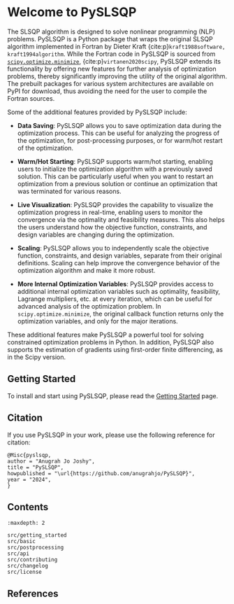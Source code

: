 # Welcome to PySLSQP

The SLSQP algorithm is designed to solve nonlinear programming (NLP) problems.
PySLSQP is a Python package that wraps the original SLSQP algorithm 
implemented in Fortran by Dieter Kraft {cite:p}`kraft1988software, kraft1994algorithm`.
While the Fortran code in PySLSQP is sourced from 
[`scipy.optimize.minimize`](https://docs.scipy.org/doc/scipy/reference/optimize.minimize-slsqp.html), 
{cite:p}`virtanen2020scipy`, 
PySLSQP extends its functionality 
by offering new features for further analysis of optimization problems, 
thereby significantly improving the utility of the original algorithm.
The prebuilt packages for various system architectures are available on PyPI for download, 
thus avoiding the need for the user to compile the Fortran sources.


Some of the additional features provided by PySLSQP include:

- **Data Saving**: PySLSQP allows you to save optimization data during the optimization process. 
  This can be useful for analyzing the progress of the optimization, for post-processing purposes, 
  or for warm/hot restart of the optimization.

- **Warm/Hot Starting**: PySLSQP supports warm/hot starting, enabling users to initialize the optimization 
  algorithm with a previously saved solution. This can be particularly useful when you want to restart an 
  optimization from a previous solution or continue an optimization that was terminated
  for various reasons.

- **Live Visualization**: PySLSQP provides the capability to visualize the optimization progress in real-time,
  enabling users to monitor the convergence via the optimality and feasibility measures.
  This also helps the users understand how the objective function, constraints, and design variables 
  are changing during the optimization.

- **Scaling**: PySLSQP allows you to independently scale the objective function, constraints, and design variables, 
  separate from their original definitions.
  Scaling can help improve the convergence behavior of the optimization algorithm and make it more robust.

- **More Internal Optimization Variables**: PySLSQP provides access to additional internal optimization variables
  such as optimality, feasibility, Lagrange multipliers, etc. at every iteration, 
  which can be useful for advanced analysis of the optimization problem. 
  In `scipy.optimize.minimize`, the original callback function 
  returns only the optimization variables, and only for the major iterations.

These additional features make PySLSQP a powerful tool for solving constrained optimization problems in Python.
In addition, PySLSQP also supports the estimation of gradients using first-order finite differencing, 
as in the Scipy version. 

## Getting Started
To install and start using PySLSQP, please read the [Getting Started](src/getting_started.md) page.

## Citation
If you use PySLSQP in your work, please use the following reference for citation:

```
@Misc{pyslsqp,
author = "Anugrah Jo Joshy",
title = "PySLSQP",
howpublished = "\url{https://github.com/anugrahjo/PySLSQP}",
year = "2024",
}
```

<!-- ## Bugs, feature requests, questions
Please use the [GitHub issue tracker](https://github.com/anugrahjo/PySLSQP/issues) for reporting bugs, requesting new features, or any other questions.

## Contributing
We always welcome contributions to PySLSQP. 
Please refer the [`CONTRIBUTING.md`](https://github.com/anugrahjo/PySLSQP/blob/main/CONTRIBUTING.md) 
file for guidelines on how to contribute.

## License
This project is licensed under the terms of the **BSD license**. -->


## Contents

```{toctree}
:maxdepth: 2

src/getting_started
src/basic
src/postprocessing
src/api
src/contributing
src/changelog
src/license
```

## References

```{bibliography} src/references.bib
```